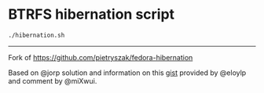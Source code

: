 # BTRFS hibernation script

```sh
./hibernation.sh
```

---

Fork of https://github.com/pietryszak/fedora-hibernation

Based on @jorp solution and information on this [gist](https://gist.github.com/eloylp/b0d64d3c947dbfb23d13864e0c051c67) provided by @eloylp and comment by @miXwui.
